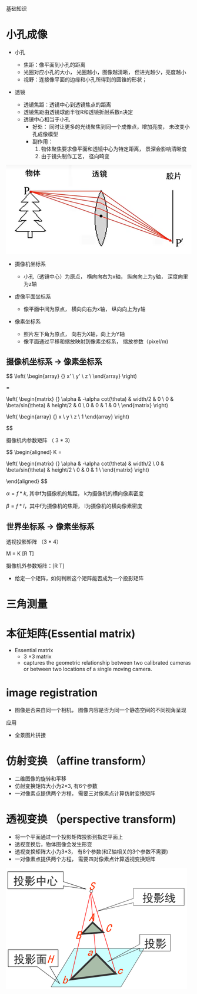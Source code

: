 
基础知识

# 小孔成像


- 小孔
    - 焦距：像平面到小孔的距离
    - 光圈对应小孔的大小， 光圈越小，图像越清晰， 但进光越少，亮度越小
    - 视野：连接像平面的边缘和小孔所得到的圆锥的形状；

- 透镜
    - 透镜焦距：透镜中心到透镜焦点的距离
    - 透镜焦距由透镜球面半径R和透镜折射系数n决定
    - 透镜中心相当于小孔
        - 好处：
            同时让更多的光线聚焦到同一个成像点，增加亮度， 未改变小孔成像模型
        - 副作用： 
            1. 物体聚焦要求像平面和透镜中心为特定距离， 景深会影响清晰度
            2. 由于镜头制作工艺， 径向畸变


![](media/透镜.png)

- 摄像机坐标系
    - 小孔（透镜中心）为原点， 横向向右为x轴， 纵向向上为y轴， 深度向里为z轴
- 虚像平面坐标系
    - 像平面中间为原点， 横向向右为x轴， 纵向向上为y轴

- 像素坐标系
    - 照片左下角为原点， 向右为X轴，向上为Y轴
    - 像平面通过平移和缩放映射到像素坐标系， 缩放参数（pixel/m)


## 摄像机坐标系 -> 像素坐标系

$$ 
\left(
    \begin{array}
    {}
    x' \\
    y' \\
    z  \\
    \end{array}
\right)

=

\left(
    \begin{matrix}
    {}
    \alpha & -\alpha cot(\theta) & width/2 & 0 \\
    0 & \beta/sin(\theta) & height/2 & 0 \\
    0 & 0 & 1 & 0 \\
    \end{matrix}
\right)


\left(
    \begin{array}
    {}
    x \\
    y \\
    z \\
    1
    \end{array}
\right)

$$

摄像机内参数矩阵 （ 3 * 3）

$$
\begin{aligned} 
K =

\left(
    \begin{matrix}
    {}
    \alpha & -\alpha cot(\theta) & width/2 \\
    0 & \beta/sin(\theta) & height/2 \\
    0 & 0 & 1 \\
    \end{matrix}
\right)

\end{aligned}
$$

$\alpha = f * k$, 其中f为摄像机的焦距， k为摄像机的横向像素密度

$\beta = f * l$，其中f为摄像机的焦距， l为摄像机的横向像素密度

## 世界坐标系 -> 像素坐标系

透视投影矩阵 （3 * 4）

M = K [R T]

摄像机外参数矩阵：[R T] 

- 给定一个矩阵，如何判断这个矩阵能否成为一个投影矩阵



# 三角测量


# 本征矩阵(Essential matrix)

- Essential matrix
    - 3 ×3 matrix 
    - captures the geometric relationship between two calibrated cameras or between two locations of a single moving camera.



# image registration

- 图像是否来自同一个相机， 图像内容是否为同一个静态空间的不同视角呈现

应用

- 全景图片拼接


# 仿射变换 （affine transform）


- 二维图像的旋转和平移
- 仿射变换矩阵大小为2*3, 有6个参数
- 一对像素点提供两个方程， 需要三对像素点计算仿射变换矩阵

# 透视变换 （perspective transform)
- 将一个平面通过一个投影矩阵投影到指定平面上
- 透视变换后，物体图像会发生形变
- 透视变换矩阵大小为3*3， 有8个参数(和Z轴相关的3个参数不需要)
- 一对像素点提供两个方程， 需要四对像素点计算透视变换矩阵

![](media/perspective_transform.png)